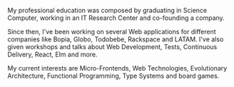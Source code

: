 My professional education was composed by graduating in Science Computer, working in an IT Research Center and co-founding a company.

Since then, I've been working on several Web applications for different companies like Bopia, Globo, Todobebe, Rackspace and LATAM. I've also given workshops and talks about Web Development, Tests, Continuous Delivery, React, Elm and more.

My current interests are Micro-Frontends, Web Technologies, Evolutionary Architecture, Functional Programming, Type Systems and board games.
